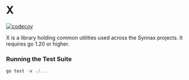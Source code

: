 # X

[![codecov](https://codecov.io/gh/synnaxlabs/synnax/branch/main/graph/badge.svg?token=6xqpN1pFt8&flag=x)](https://codecov.io/gh/synnaxlabs/synnax?flag=x)

X is a library holding common utilities used across the Synnax projects. It requires
go 1.20 or higher.

### Running the Test Suite

```typescript
go test -v ./...
```
